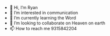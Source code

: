 - 👋 Hi, I’m Ryan
- 👀 I’m interested in communication
- 🌱 I’m currently learning the Word
- 💞️ I’m looking to collaborate on Heaven on earth
- 📫 How to reach me 9315842204

<!---
Me042589/Me042589 is a ✨ special ✨ repository because its `README.md` (this file) appears on your GitHub profile.
You can click the Preview link to take a look at your changes.
--->
